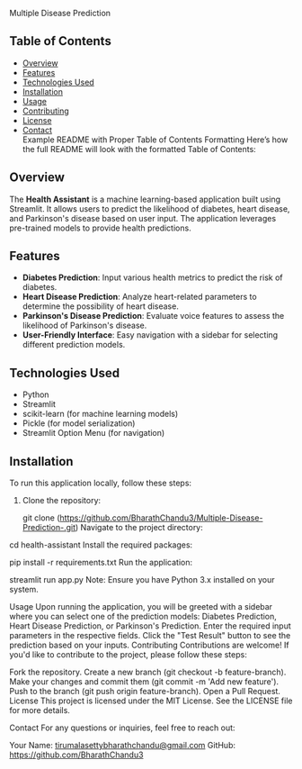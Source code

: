 Multiple Disease Prediction
## Table of Contents

- [Overview](#overview)  
- [Features](#features)  
- [Technologies Used](#technologies-used)  
- [Installation](#installation)  
- [Usage](#usage)  
- [Contributing](#contributing)  
- [License](#license)  
- [Contact](#contact)  
Example README with Proper Table of Contents Formatting
Here’s how the full README will look with the formatted Table of Contents:




## Overview

The **Health Assistant** is a machine learning-based application built using Streamlit. It allows users to predict the likelihood of diabetes, heart disease, and Parkinson's disease based on user input. The application leverages pre-trained models to provide health predictions.

## Features

- **Diabetes Prediction**: Input various health metrics to predict the risk of diabetes.
- **Heart Disease Prediction**: Analyze heart-related parameters to determine the possibility of heart disease.
- **Parkinson's Disease Prediction**: Evaluate voice features to assess the likelihood of Parkinson's disease.
- **User-Friendly Interface**: Easy navigation with a sidebar for selecting different prediction models.

## Technologies Used

- Python
- Streamlit
- scikit-learn (for machine learning models)
- Pickle (for model serialization)
- Streamlit Option Menu (for navigation)

## Installation

To run this application locally, follow these steps:

1. Clone the repository:
 
   git clone (https://github.com/BharathChandu3/Multiple-Disease-Prediction-.git)
Navigate to the project directory:

cd health-assistant
Install the required packages:

pip install -r requirements.txt
Run the application:

streamlit run app.py
Note: Ensure you have Python 3.x installed on your system.

Usage
Upon running the application, you will be greeted with a sidebar where you can select one of the prediction models: Diabetes Prediction, Heart Disease Prediction, or Parkinson's Prediction.
Enter the required input parameters in the respective fields.
Click the "Test Result" button to see the prediction based on your inputs.
Contributing
Contributions are welcome! If you'd like to contribute to the project, please follow these steps:

Fork the repository.
Create a new branch (git checkout -b feature-branch).
Make your changes and commit them (git commit -m 'Add new feature').
Push to the branch (git push origin feature-branch).
Open a Pull Request.
License
This project is licensed under the MIT License. See the LICENSE file for more details.

Contact
For any questions or inquiries, feel free to reach out:

Your Name: tirumalasettybharathchandu@gmail.com
GitHub: https://github.com/BharathChandu3
